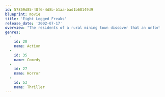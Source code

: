 ```yaml
---
id: 57859d85-48f6-4d8b-b1aa-bad1b68149d9
blueprint: movie
title: 'Eight Legged Freaks'
release_date: '2002-07-17'
overview: "The residents of a rural mining town discover that an unfortunate chemical spill has caused hundreds of little spiders to mutate overnight to the size of SUVs. It's then up to mining engineer Chris McCormack and Sheriff Sam Parker to mobilize an eclectic group of townspeople, including the Sheriff's young son, Mike, her daughter, Ashley, and paranoid radio announcer Harlan, into battle against the bloodthirsty eight-legged beasts."
genres:
  -
    id: 28
    name: Action
  -
    id: 35
    name: Comedy
  -
    id: 27
    name: Horror
  -
    id: 53
    name: Thriller
---
```

